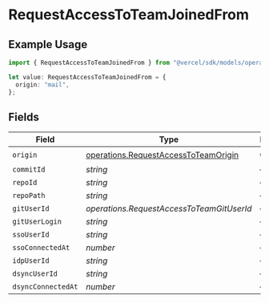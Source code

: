 # RequestAccessToTeamJoinedFrom

## Example Usage

```typescript
import { RequestAccessToTeamJoinedFrom } from "@vercel/sdk/models/operations/requestaccesstoteam.js";

let value: RequestAccessToTeamJoinedFrom = {
  origin: "mail",
};
```

## Fields

| Field                                                                                        | Type                                                                                         | Required                                                                                     | Description                                                                                  |
| -------------------------------------------------------------------------------------------- | -------------------------------------------------------------------------------------------- | -------------------------------------------------------------------------------------------- | -------------------------------------------------------------------------------------------- |
| `origin`                                                                                     | [operations.RequestAccessToTeamOrigin](../../models/operations/requestaccesstoteamorigin.md) | :heavy_check_mark:                                                                           | N/A                                                                                          |
| `commitId`                                                                                   | *string*                                                                                     | :heavy_minus_sign:                                                                           | N/A                                                                                          |
| `repoId`                                                                                     | *string*                                                                                     | :heavy_minus_sign:                                                                           | N/A                                                                                          |
| `repoPath`                                                                                   | *string*                                                                                     | :heavy_minus_sign:                                                                           | N/A                                                                                          |
| `gitUserId`                                                                                  | *operations.RequestAccessToTeamGitUserId*                                                    | :heavy_minus_sign:                                                                           | N/A                                                                                          |
| `gitUserLogin`                                                                               | *string*                                                                                     | :heavy_minus_sign:                                                                           | N/A                                                                                          |
| `ssoUserId`                                                                                  | *string*                                                                                     | :heavy_minus_sign:                                                                           | N/A                                                                                          |
| `ssoConnectedAt`                                                                             | *number*                                                                                     | :heavy_minus_sign:                                                                           | N/A                                                                                          |
| `idpUserId`                                                                                  | *string*                                                                                     | :heavy_minus_sign:                                                                           | N/A                                                                                          |
| `dsyncUserId`                                                                                | *string*                                                                                     | :heavy_minus_sign:                                                                           | N/A                                                                                          |
| `dsyncConnectedAt`                                                                           | *number*                                                                                     | :heavy_minus_sign:                                                                           | N/A                                                                                          |